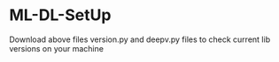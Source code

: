 # ML-DL-SetUp

Download above files version.py and deepv.py files to check current lib versions on your machine
